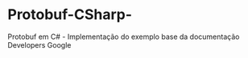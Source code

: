 # Protobuf-CSharp-
Protobuf em C# - Implementação do exemplo base da documentação Developers Google
